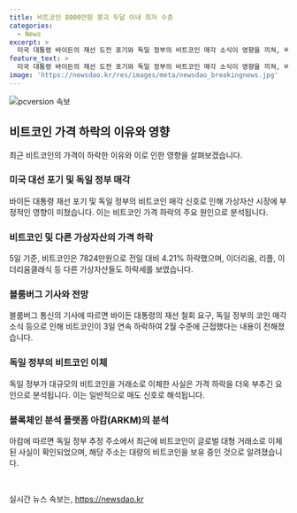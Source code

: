 ```yaml
---
title: 비트코인 8000만원 붕괴 두달 이내 최저 수준
categories:
  - News
excerpt: >
  미국 대통령 바이든의 재선 도전 포기와 독일 정부의 비트코인 매각 소식이 영향을 끼쳐, 비트코인은 8000만원 아래로 급락했다. 미국 대선 이슈와 독일 정부의 액면가치 1040억원에 해당하는 비트코인 이체가 비트코인 가격 하락을 촉발했다. 이에 대응하는 시나리오를 구상하는 투자자들의 불안함이 고조되고 있다.특히, 바이든의 재선 포기로 발생할 수 있는 시나리오에 대한 이야기가 주목받고 있다.
feature_text: >
  미국 대통령 바이든의 재선 도전 포기와 독일 정부의 비트코인 매각 소식이 영향을 끼쳐, 비트코인은 8000만원 아래로 급락했다. 미국 대선 이슈와 독일 정부의 액면가치 1040억원에 해당하는 비트코인 이체가 비트코인 가격 하락을 촉발했다. 이에 대응하는 시나리오를 구상하는 투자자들의 불안함이 고조되고 있다.특히, 바이든의 재선 포기로 발생할 수 있는 시나리오에 대한 이야기가 주목받고 있다.
image: 'https://newsdao.kr/res/images/meta/newsdao_breakingnews.jpg'
---
```


<p><img src="https://newsdao.kr/res/images/meta/newsdao_breakingnews.jpg" alt="pcversion 속보" /></p>

<h2 data-ke-size="size26">비트코인 가격 하락의 이유와 영향</h2>

<p data-ke-size="size16">최근 비트코인의 가격이 하락한 이유와 이로 인한 영향을 살펴보겠습니다.</p>

<h3><b>미국 대선 포기 및 독일 정부 매각</b></h3>

<p data-ke-size="size16">바이든 대통령 재선 포기 및 독일 정부의 비트코인 매각 신호로 인해 가상자산 시장에 부정적인 영향이 미쳤습니다. 이는 비트코인 가격 하락의 주요 원인으로 분석됩니다.</p>

<h3><b>비트코인 및 다른 가상자산의 가격 하락</b></h3>

<p data-ke-size="size16">5일 기준, 비트코인은 7824만원으로 전일 대비 4.21% 하락했으며, 이더리움, 리플, 이더리움클래식 등 다른 가상자산들도 하락세를 보였습니다.</p>

<h3><b>블룸버그 기사와 전망</b></h3>

<p data-ke-size="size16">블룸버그 통신의 기사에 따르면 바이든 대통령의 재선 철회 요구, 독일 정부의 코인 매각 소식 등으로 인해 비트코인이 3일 연속 하락하여 2월 수준에 근접했다는 내용이 전해졌습니다.</p>

<h3><b>독일 정부의 비트코인 이체</b></h3>

<p data-ke-size="size16">독일 정부가 대규모의 비트코인을 거래소로 이체한 사실은 가격 하락을 더욱 부추긴 요인으로 분석됩니다. 이는 일반적으로 매도 신호로 해석됩니다.</p>

<h3><b>블록체인 분석 플랫폼 아캄(ARKM)의 분석</b></h3>

<p data-ke-size="size16">아캄에 따르면 독일 정부 추정 주소에서 최근에 비트코인이 글로벌 대형 거래소로 이체된 사실이 확인되었으며, 해당 주소는 대량의 비트코인을 보유 중인 것으로 알려졌습니다.</p>

<p data-ke-size="size16">&nbsp;</p>
실시간 뉴스 속보는, <a href="https://newsdao.kr" rel="dofollow">https://newsdao.kr</a>


